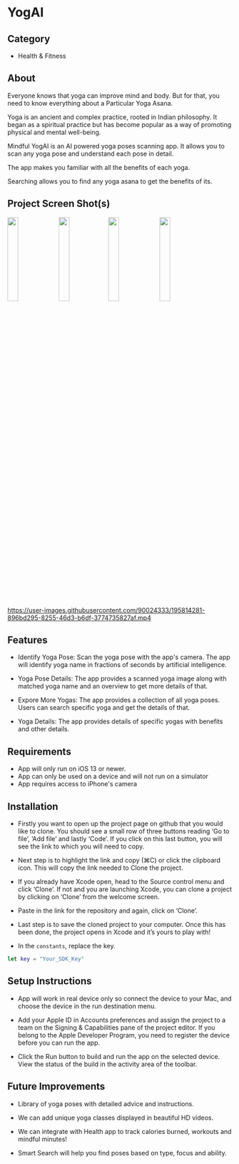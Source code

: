 # YogAI

## Category
- Health & Fitness

## About
Everyone knows that yoga can improve mind and body. But for that, you need to know everything about a Particular Yoga Asana.

Yoga is an ancient and complex practice, rooted in Indian philosophy. It began as a spiritual practice but has become popular as a way of promoting physical and mental well-being. 

Mindful YogAI is an AI powered yoga poses scanning app. It allows you to scan any yoga pose and understand each pose in detail.

The app makes you familiar with all the benefits of each yoga. 

Searching allows you to find any yoga asana to get the benefits of its.

## Project Screen Shot(s)
<img src="https://user-images.githubusercontent.com/90024333/195810063-6eef5fdd-18a3-4201-8d2d-377f3bb8af07.PNG" height="22%" width="22%"> <img src ="https://user-images.githubusercontent.com/90024333/195810088-d2ea1ace-5986-4150-be4a-2287d1fbe7f8.PNG" height="22%" width="22%"><img src ="https://user-images.githubusercontent.com/90024333/195814869-8f349328-14db-45ee-90dc-1b00b7463e6f.PNG" height="22%" width="22%"> <img src ="https://user-images.githubusercontent.com/90024333/195815030-a7276e0f-2c80-4aa5-a376-5973da584cb1.PNG" height="22%" width="22%">

https://user-images.githubusercontent.com/90024333/195814281-896bd295-8255-46d3-b6df-3774735827af.mp4

## Features
- Identify Yoga Pose: Scan the yoga pose with the app's camera. The app will identify yoga name in fractions of seconds by artificial intelligence.

- Yoga Pose Details: The app provides a scanned yoga image along with matched yoga name and an overview to get more details of that.

- Expore More Yogas: The app provides a collection of all yoga poses. Users can search specific yoga and get the details of that.

- Yoga Details: The app provides details of specific yogas with benefits and other details.

## Requirements
- App will only run on iOS 13 or newer. 
- App can only be used on a device and will not run on a simulator
- App requires access to iPhone's camera

## Installation
- Firstly you want to open up the project page on github that you would like to clone. You should see a small row of three buttons reading ‘Go to file’, ‘Add file’ and lastly ‘Code’. If you click on this last button, you will see the link to which you will need to copy.

- Next step is to highlight the link and copy (⌘C) or click the clipboard icon. This will copy the link needed to Clone the project.

- If you already have Xcode open, head to the Source control menu and click ‘Clone’. If not and you are launching Xcode, you can clone a project by clicking on ‘Clone’ from the welcome screen.

- Paste in the link for the repository and again, click on ‘Clone’.

- Last step is to save the cloned project to your computer. Once this has been done, the project opens in Xcode and it’s yours to play with!

- In the ```constants```, replace the key.  
```swift 
let key = "Your_SDK_Key"  
```

## Setup Instructions
- App will work in real device only so connect the device to your Mac, and choose the device in the run destination menu.

-  Add your Apple ID in Accounts preferences and assign the project to a team on the Signing & Capabilities pane of the project editor. If you belong to the Apple Developer Program, you need to register the device before you can run the app.

- Click the Run button to build and run the app on the selected device. View the status of the build in the activity area of the toolbar.

## Future Improvements
- Library of yoga poses with detailed advice and instructions.

- We can add unique yoga classes displayed in beautiful HD videos.

- We can integrate with Health app to track calories burned, workouts and mindful minutes!

- Smart Search will help you find poses based on type, focus and ability.
